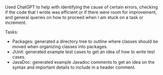 Used ChatGPT to help with identifying the cause of certain errors, checking if the code that I 
wrote was efficient or if there were room for improvement, and general queries on how to proceed 
when I am stuck on a task or increment.

Tasks:
- Packages: generated a directory tree to outline where classes should be moved when organizing
classes into packages.
- JUnit: generated example test cases to get an idea of how to write test cases.
- JavaDoc: generated example Javadoc comments to get an idea on the syntax and important details
to include in a header comment.